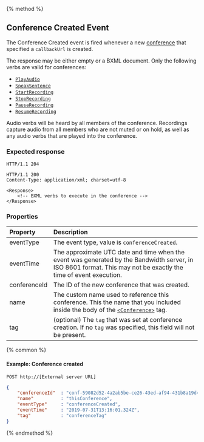 {% method %}
## Conference Created Event
The Conference Created event is fired whenever a new [conference](../verbs/conference.md) that specified a `callbackUrl` is created.

The response may be either empty or a BXML document. Only the following verbs are valid for conferences:
* [`PlayAudio`](../verbs/playAudio.md)
* [`SpeakSentence`](../verbs/speakSentence.md)
* [`StartRecording`](../verbs/startRecording.md)
* [`StopRecording`](../verbs/stopRecording.md)
* [`PauseRecording`](../verbs/pauseRecording.md)
* [`ResumeRecording`](../verbs/resumeRecording.md)

Audio verbs will be heard by all members of the conference. Recordings capture audio from all members
who are not muted or on hold, as well as any audio verbs that are played into the conference.

### Expected response

```http
HTTP/1.1 204
```

```http
HTTP/1.1 200
Content-Type: application/xml; charset=utf-8

<Response>
    <!-- BXML verbs to execute in the conference -->
</Response>
```

### Properties

| Property         | Description |
|:-----------------|:------------|
| eventType        | The event type, value is `conferenceCreated`. |
| eventTime        | The approximate UTC date and time when the event was generated by the Bandwidth server, in ISO 8601 format. This may not be exactly the time of event execution. |
| conferenceId     | The ID of the new conference that was created. |
| name             | The custom name used to reference this conference. This the name that you included inside the body of the [`<Conference>`](../verbs/conference.md) tag. |
| tag              | (optional) The `tag` that was set at conference creation. If no `tag` was specified, this field will not be present. |

{% common %}

#### Example: Conference created 

```
POST http://[External server URL]
```

```json
{
    "conferenceId"  : "conf-59082d52-4a2ab5be-ce26-43ed-af94-431b8a19d4e3",
    "name"          : "thisConference",
    "eventType"     : "conferenceCreated",
    "eventTime"     : "2019-07-31T13:16:01.324Z",
    "tag"           : "conferenceTag"
}
```

{% endmethod %}
